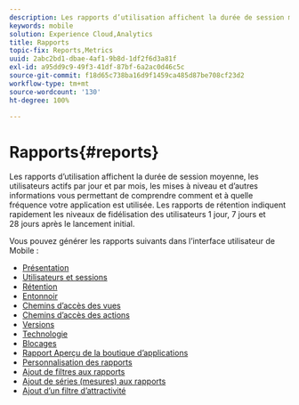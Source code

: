 ```yaml
---
description: Les rapports d’utilisation affichent la durée de session moyenne, les utilisateurs actifs par jour et par mois, les mises à niveau et d’autres informations vous permettant de comprendre comment et à quelle fréquence votre application est utilisée. Les rapports de rétention indiquent rapidement les niveaux de fidélisation des utilisateurs 1 jour, 7 jours et 28 jours après le lancement initial.
keywords: mobile
solution: Experience Cloud,Analytics
title: Rapports
topic-fix: Reports,Metrics
uuid: 2abc2bd1-dbae-4af1-9b8d-1df2f6d3a81f
exl-id: a95dd9c9-49f3-41df-87bf-6a2ac0d46c5c
source-git-commit: f18d65c738ba16d9f1459ca485d87be708cf23d2
workflow-type: tm+mt
source-wordcount: '130'
ht-degree: 100%

---
```


# Rapports{#reports}

Les rapports d’utilisation affichent la durée de session moyenne, les utilisateurs actifs par jour et par mois, les mises à niveau et d’autres informations vous permettant de comprendre comment et à quelle fréquence votre application est utilisée. Les rapports de rétention indiquent rapidement les niveaux de fidélisation des utilisateurs 1 jour, 7 jours et 28 jours après le lancement initial.

Vous pouvez générer les rapports suivants dans l’interface utilisateur de Mobile :

* [Présentation](/help/using/usage/usage-overview.md)
* [Utilisateurs et sessions](/help/using/usage/users-sessions.md)
* [Rétention](/help/using/usage/reports-retention.md)
* [Entonnoir](/help/using/usage/reports-funnel.md)
* [Chemins d’accès des vues](/help/using/usage/reports-view-paths.md)
* [Chemins d’accès des actions](/help/using/usage/reports-action-paths.md)
* [Versions](/help/using/usage/c-reports-versions.md)
* [Technologie](/help/using/usage/reports-technology.md)
* [Blocages](/help/using/usage/c-crashes.md)
* [Rapport Aperçu de la boutique d’applications](/help/using/usage/c-app-store-store-performance.md)
* [Personnalisation des rapports](/help/using/usage/reports-customize/reports-customize.md)
* [Ajout de filtres aux rapports](/help/using/usage/reports-customize/t-reports-customize.md)
* [Ajout de séries (mesures) aux rapports](/help/using/usage/reports-customize/t-reports-series.md)
* [Ajout d’un filtre d’attractivité](/help/using/usage/reports-customize/t-sticky-filter.md)
